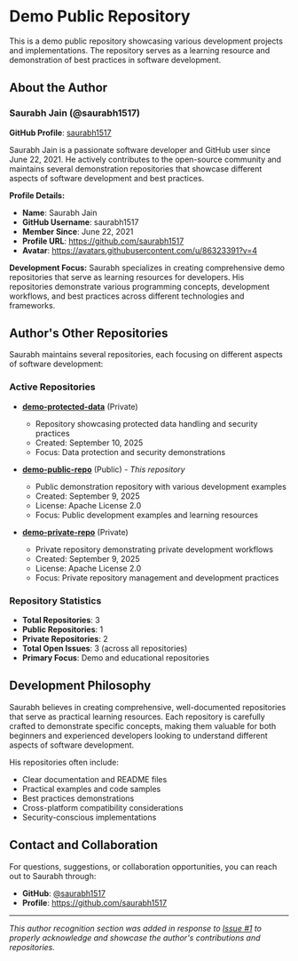 # Demo Public Repository

This is a demo public repository showcasing various development projects and implementations. The repository serves as a learning resource and demonstration of best practices in software development.

## About the Author

### Saurabh Jain (@saurabh1517)

**GitHub Profile**: [saurabh1517](https://github.com/saurabh1517)

Saurabh Jain is a passionate software developer and GitHub user since June 22, 2021. He actively contributes to the open-source community and maintains several demonstration repositories that showcase different aspects of software development and best practices.

**Profile Details:**
- **Name**: Saurabh Jain
- **GitHub Username**: saurabh1517
- **Member Since**: June 22, 2021
- **Profile URL**: https://github.com/saurabh1517
- **Avatar**: https://avatars.githubusercontent.com/u/86323391?v=4

**Development Focus:**
Saurabh specializes in creating comprehensive demo repositories that serve as learning resources for developers. His repositories demonstrate various programming concepts, development workflows, and best practices across different technologies and frameworks.

## Author's Other Repositories

Saurabh maintains several repositories, each focusing on different aspects of software development:

### Active Repositories

- **[demo-protected-data](https://github.com/saurabh1517/demo-protected-data)** (Private)
  - Repository showcasing protected data handling and security practices
  - Created: September 10, 2025
  - Focus: Data protection and security demonstrations

- **[demo-public-repo](https://github.com/saurabh1517/demo-public-repo)** (Public) - *This repository*
  - Public demonstration repository with various development examples
  - Created: September 9, 2025
  - License: Apache License 2.0
  - Focus: Public development examples and learning resources

- **[demo-private-repo](https://github.com/saurabh1517/demo-private-repo)** (Private)
  - Private repository demonstrating private development workflows
  - Created: September 9, 2025
  - License: Apache License 2.0
  - Focus: Private repository management and development practices

### Repository Statistics

- **Total Repositories**: 3
- **Public Repositories**: 1
- **Private Repositories**: 2
- **Total Open Issues**: 3 (across all repositories)
- **Primary Focus**: Demo and educational repositories

## Development Philosophy

Saurabh believes in creating comprehensive, well-documented repositories that serve as practical learning resources. Each repository is carefully crafted to demonstrate specific concepts, making them valuable for both beginners and experienced developers looking to understand different aspects of software development.

His repositories often include:
- Clear documentation and README files
- Practical examples and code samples
- Best practices demonstrations
- Cross-platform compatibility considerations
- Security-conscious implementations

## Contact and Collaboration

For questions, suggestions, or collaboration opportunities, you can reach out to Saurabh through:
- **GitHub**: [@saurabh1517](https://github.com/saurabh1517)
- **Profile**: https://github.com/saurabh1517

---

*This author recognition section was added in response to [Issue #1](https://github.com/saurabh1517/demo-public-repo/issues/1) to properly acknowledge and showcase the author's contributions and repositories.*